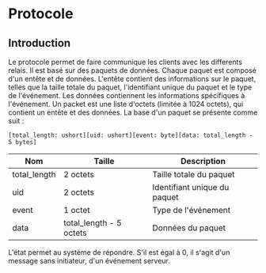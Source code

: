 # Protocole

## Introduction

Le protocole permet de faire communique les clients avec les differents relais.
Il est basé sur des paquets de données. Chaque paquet est composé d'un entête et de données. L'entête contient des informations sur le paquet, telles que la taille totale du paquet, l'identifiant unique du paquet et le type de l'événement. Les données contiennent les informations spécifiques à l'événement. Un packet est une liste d'octets (limitée à 1024 octets), qui contient un entête et des données.
La base d'un paquet se présente comme suit :

```
[total_length: ushort][uid: ushort][event: byte][data: total_length - 5 bytes]
```

| Nom | Taille | Description |
| --- | --- | --- |
| total_length | 2 octets | Taille totale du paquet |
| uid | 2 octets | Identifiant unique du paquet |
| event | 1 octet | Type de l'événement |
| data | total_length - 5 octets | Données du paquet |

L'état permet au système de répondre. S'il est égal à 0, il s'agit d'un message sans initiateur, d'un événement serveur.